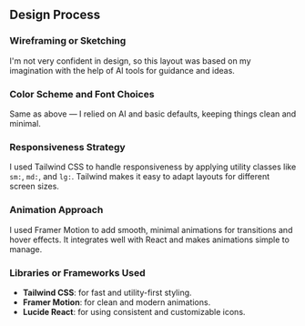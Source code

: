 ## Design Process

### Wireframing or Sketching
I'm not very confident in design, so this layout was based on my imagination with the help of AI tools for guidance and ideas.

### Color Scheme and Font Choices
Same as above — I relied on AI and basic defaults, keeping things clean and minimal.

### Responsiveness Strategy
I used Tailwind CSS to handle responsiveness by applying utility classes like `sm:`, `md:`, and `lg:`. Tailwind makes it easy to adapt layouts for different screen sizes.

### Animation Approach
I used Framer Motion to add smooth, minimal animations for transitions and hover effects. It integrates well with React and makes animations simple to manage.

### Libraries or Frameworks Used
- **Tailwind CSS**: for fast and utility-first styling.
- **Framer Motion**: for clean and modern animations.
- **Lucide React**: for using consistent and customizable icons.

